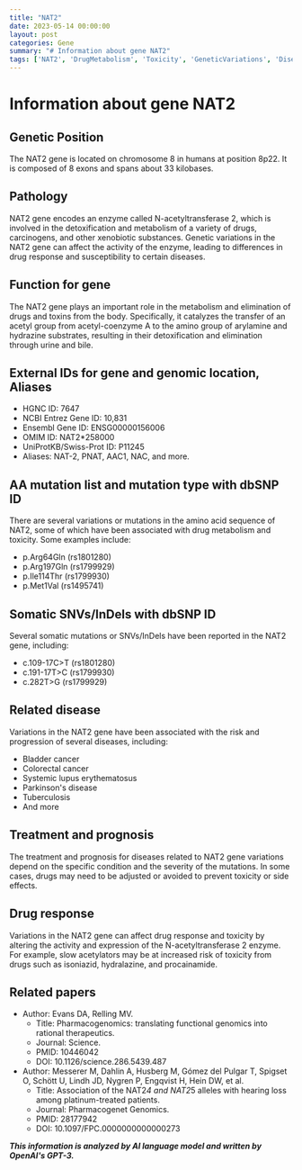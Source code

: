 ```yaml
---
title: "NAT2"
date: 2023-05-14 00:00:00
layout: post
categories: Gene
summary: "# Information about gene NAT2"
tags: ['NAT2', 'DrugMetabolism', 'Toxicity', 'GeneticVariations', 'DiseaseRisk', 'DrugResponse', 'Pharmacogenomics', 'EnzymeFunction']
---
```


# Information about gene NAT2

## Genetic Position
The NAT2 gene is located on chromosome 8 in humans at position 8p22. It is composed of 8 exons and spans about 33 kilobases.

## Pathology
NAT2 gene encodes an enzyme called N-acetyltransferase 2, which is involved in the detoxification and metabolism of a variety of drugs, carcinogens, and other xenobiotic substances. Genetic variations in the NAT2 gene can affect the activity of the enzyme, leading to differences in drug response and susceptibility to certain diseases.

## Function for gene
The NAT2 gene plays an important role in the metabolism and elimination of drugs and toxins from the body. Specifically, it catalyzes the transfer of an acetyl group from acetyl-coenzyme A to the amino group of arylamine and hydrazine substrates, resulting in their detoxification and elimination through urine and bile.

## External IDs for gene and genomic location, Aliases
- HGNC ID: 7647
- NCBI Entrez Gene ID: 10,831
- Ensembl Gene ID: ENSG00000156006
- OMIM ID:  NAT2*258000
- UniProtKB/Swiss-Prot ID: P11245
- Aliases: NAT-2, PNAT, AAC1, NAC, and more.

## AA mutation list and mutation type with dbSNP ID
There are several variations or mutations in the amino acid sequence of NAT2, some of which have been associated with drug metabolism and toxicity. Some examples include:
- p.Arg64Gln (rs1801280)
- p.Arg197Gln (rs1799929)
- p.Ile114Thr (rs1799930)
- p.Met1Val (rs1495741)

## Somatic SNVs/InDels with dbSNP ID
Several somatic mutations or SNVs/InDels have been reported in the NAT2 gene, including:
- c.109-17C>T (rs1801280)
- c.191-17T>C (rs1799930)
- c.282T>G (rs1799929)

## Related disease
Variations in the NAT2 gene have been associated with the risk and progression of several diseases, including:
- Bladder cancer
- Colorectal cancer
- Systemic lupus erythematosus
- Parkinson's disease
- Tuberculosis
- And more

## Treatment and prognosis
The treatment and prognosis for diseases related to NAT2 gene variations depend on the specific condition and the severity of the mutations. In some cases, drugs may need to be adjusted or avoided to prevent toxicity or side effects.

## Drug response
Variations in the NAT2 gene can affect drug response and toxicity by altering the activity and expression of the N-acetyltransferase 2 enzyme. For example, slow acetylators may be at increased risk of toxicity from drugs such as isoniazid, hydralazine, and procainamide.

## Related papers
- Author: Evans DA, Relling MV. 
  - Title: Pharmacogenomics: translating functional genomics into rational therapeutics. 
  - Journal: Science. 
  - PMID: 10446042 
  - DOI: 10.1126/science.286.5439.487
- Author: Messerer M, Dahlin A, Husberg M, Gómez del Pulgar T, Spigset O, Schött U, Lindh JD, Nygren P, Engqvist H, Hein DW, et al.
  - Title: Association of the NAT2*4 and NAT2*5 alleles with hearing loss among platinum-treated patients. 
  - Journal: Pharmacogenet Genomics. 
  - PMID: 28177942 
  - DOI: 10.1097/FPC.0000000000000273

**_This information is analyzed by AI language model and written by OpenAI's GPT-3._**